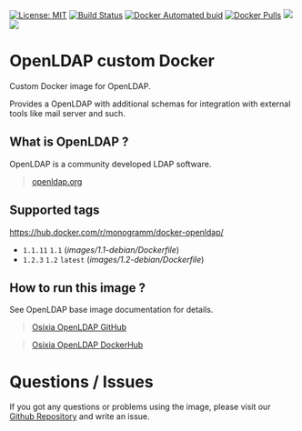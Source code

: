 
[uri_license]: https://opensource.org/licenses/MIT
[uri_license_image]: https://img.shields.io/badge/license-MIT-blue

[![License: MIT][uri_license_image]][uri_license]
[![Build Status](https://travis-ci.org/Monogramm/docker-openldap.svg)](https://travis-ci.org/Monogramm/docker-openldap)
[![Docker Automated buid](https://img.shields.io/docker/cloud/build/monogramm/docker-openldap.svg)](https://hub.docker.com/r/monogramm/docker-openldap/)
[![Docker Pulls](https://img.shields.io/docker/pulls/monogramm/docker-openldap.svg)](https://hub.docker.com/r/monogramm/docker-openldap/)
[![](https://images.microbadger.com/badges/version/monogramm/docker-openldap.svg)](https://microbadger.com/images/monogramm/docker-openldap)
[![](https://images.microbadger.com/badges/image/monogramm/docker-openldap.svg)](https://microbadger.com/images/monogramm/docker-openldap)

# OpenLDAP custom Docker

Custom Docker image for OpenLDAP.

Provides a OpenLDAP with additional schemas for integration with external tools like mail server and such.

## What is OpenLDAP ?

OpenLDAP is a community developed LDAP software.

> [openldap.org](http://www.openldap.org/)

## Supported tags

https://hub.docker.com/r/monogramm/docker-openldap/

-	`1.1.11` `1.1` (*images/1.1-debian/Dockerfile*)
-	`1.2.3` `1.2` `latest` (*images/1.2-debian/Dockerfile*)

## How to run this image ?

See OpenLDAP base image documentation for details.

> [Osixia OpenLDAP GitHub](https://github.com/osixia/docker-openldap)

> [Osixia OpenLDAP DockerHub](https://hub.docker.com/r/osixia/openldap/)

# Questions / Issues
If you got any questions or problems using the image, please visit our [Github Repository](https://github.com/Monogramm/docker-openldap) and write an issue.
